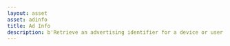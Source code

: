 ```yaml
---
layout: asset
asset: adinfo
title: Ad Info
description: b'Retrieve an advertising identifier for a device or user. Advertisers use this to id so they can deliver customized advertising. The id is used for tracking and identifying a user (without revealing personal information). On iOS this extension also supports the App Tracking Transparency framework.'
---
```

